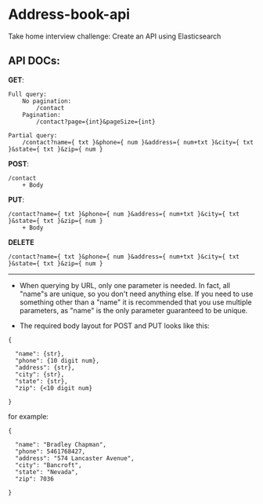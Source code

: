 # Address-book-api
Take home interview challenge: Create an API using Elasticsearch


 ## API DOCs:
  

**GET**:

    Full query:
        No pagination:
            /contact
        Pagination:
            /contact?page={int}&pageSize={int}

    Partial query:
        /contact?name={ txt }&phone={ num }&address={ num+txt }&city={ txt }&state={ txt }&zip={ num }

**POST**:

    /contact
        + Body

**PUT**:

    /contact?name={ txt }&phone={ num }&address={ num+txt }&city={ txt }&state={ txt }&zip={ num } 
        + Body

**DELETE**

    /contact?name={ txt }&phone={ num }&address={ num+txt }&city={ txt }&state={ txt }&zip={ num } 

---

 - When querying by URL, only one parameter is needed.  In fact, all "name"s are unique, so you don't need anything else.
If you need to use something other than a "name" it is recommended that you use multiple parameters, as "name" is the only
parameter guaranteed to be unique.


 - The required body layout for POST and PUT looks like this:



  ```
  {

    "name": {str},
    "phone": {10 digit num},
    "address": {str},
    "city": {str},
    "state": {str},
    "zip": {<10 digit num}

  }
  ```

  for example:
  ```
  {

    "name": "Bradley Chapman",
    "phone": 5461768427,
    "address": "574 Lancaster Avenue",
    "city": "Bancroft",
    "state": "Nevada",
    "zip": 7036

  }
  ```